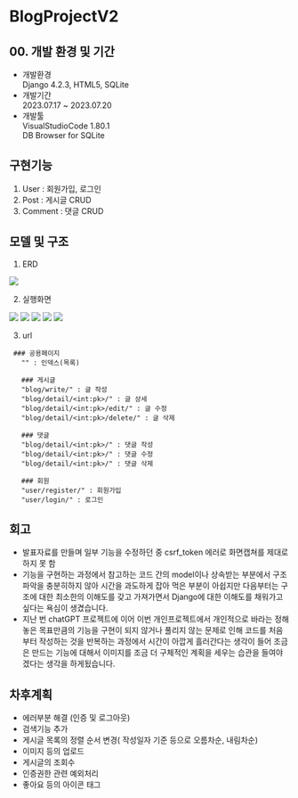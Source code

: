 # BlogProjectV2

## 00. 개발 환경 및 기간
 - 개발환경  
 Django 4.2.3, HTML5, SQLite
 - 개발기간  
 2023.07.17 ~ 2023.07.20
 - 개발툴  
 VisualStudioCode 1.80.1  
 DB Browser for SQLite


## 구현기능
 1. User : 회원가입, 로그인
 2. Post : 게시글 CRUD
 3. Comment : 댓글 CRUD


## 모델 및 구조
 1. ERD  
 <img src="./readme/MiniBoard.png">

 2. 실행화면
 <img src="./readme/00.MainPage.png">
 <img src="./readme/01.BlogPage.png">
 <img src="./readme/02.BlogWrite.png">
 <img src="./readme/03.BlogDetail.png">
 <img src="./readme/04.BlogEdit.png">

 3. url
 ```
  ### 공용페이지
    "" : 인덱스(목록)

    ### 게시글
    "blog/write/" : 글 작성
    "blog/detail/<int:pk>/" : 글 상세
    "blog/detail/<int:pk>/edit/" : 글 수정
    "blog/detail/<int:pk>/delete/" : 글 삭제
    
    ### 댓글
    "blog/detail/<int:pk>/" : 댓글 작성
    "blog/detail/<int:pk>/" : 댓글 수정
    "blog/detail/<int:pk>/" : 댓글 삭제

    ### 회원
    "user/register/" : 회원가입
    "user/login/" : 로그인
 ```
   
   
## 회고
 - 발표자료를 만들며 일부 기능을 수정하던 중 csrf_token 에러로 화면캡쳐를 제대로 하지 못 함
 - 기능을 구현하는 과정에서 참고하는 코드 간의 model이나 상속받는 부분에서 구조파악을 충분히하지 않아 시간을 과도하게 잡아 먹은 부분이 아쉽지만 다음부터는 구조에 대한 최소한의 이해도를 갖고 가져가면서 Django에 대한 이해도를 채워가고 싶다는 욕심이 생겼습니다.
 - 지난 번 chatGPT 프로젝트에 이어 이번 개인프로젝트에서 개인적으로 바라는 정해놓은 목표만큼의 기능을 구현이 되지 않거나 풀리지 않는 문제로 인해 코드를 처음부터 작성하는 것을 반복하는 과정에서 시간이 아깝게 흘러간다는 생각이 들어 조금은 만드는 기능에 대해서 이미지를 조금 더 구체적인 계획을 세우는 습관을 들여야겠다는 생각을 하게됬습니다.

## 차후계획
 - 에러부분 해결 (인증 및 로그아웃)
 - 검색기능 추가
 - 게시글 목록의 정렬 순서 변경( 작성일자 기준 등으로 오름차순, 내림차순)
 - 이미지 등의 업로드
 - 게시글의 조회수
 - 인증권한 관련 예외처리
 - 좋아요 등의 아이콘 태그
